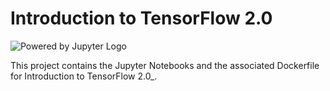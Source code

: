 # Introduction to TensorFlow 2.0

![Powered by Jupyter Logo](https://cdn.oreillystatic.com/images/icons/powered_by_jupyter.png)

This project contains the Jupyter Notebooks and the associated Dockerfile for Introduction to TensorFlow 2.0_. 
